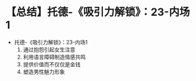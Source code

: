 # 【总结】托德-《吸引力解锁》：23-内场1

-   托德-《吸引力解锁》：23-内场1
    1.  通过抱怨引起女生注意
    2.  利用语言障碍制造情感共鸣
    3.  提供价值而不仅仅是金钱
    4.  塑造男性魅力形象